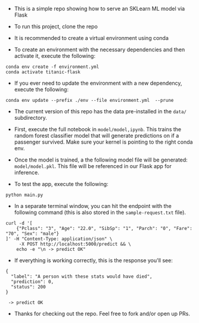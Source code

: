 * This is a simple repo showing how to serve an SKLearn ML model via Flask
* To run this project, clone the repo
* It is recommended to create a virtual environment using conda

* To create an environment with the necessary dependencies and then activate it, execute the following:
```
conda env create -f environment.yml
conda activate titanic-flask
```

* If you ever need to update the environment with a new dependency, execute the following:
```
conda env update --prefix ./env --file environment.yml  --prune
```

* The current version of this repo has the data pre-installed in the `data/` subdirectory. 

* First, execute the full notebook in `model/model,ipynb`.  This trains the random forest classifier model that will generate predictions on if a passenger survived.  Make sure your kernel is pointing to the right conda env.

* Once the model is trained, a the following model file will be generated: `model/model.pkl`.  This file will be referenced in our Flask app for inference.

* To test the app, execute the following:
```
python main.py
```

* In a separate terminal window, you can hit the endpoint with the following command (this is also stored in the `sample-request.txt` file).
```
curl -d '[
    {"Pclass": "3", "Age": "22.0", "SibSp": "1", "Parch": "0", "Fare": "70", "Sex": "male"}
]' -H "Content-Type: application/json" \
     -X POST http://localhost:5000/predict && \
    echo -e "\n -> predict OK"
```

* If everything is working correctly, this is the response you'll see:
```
{
  "label": "A person with these stats would have died",
  "prediction": 0,
  "status": 200
}

 -> predict OK
 ```

* Thanks for checking out the repo.  Feel free to fork and/or open up PRs.